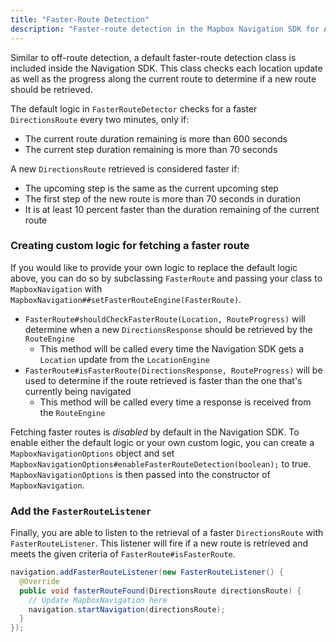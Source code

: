 ```yaml
---
title: "Faster-Route Detection"
description: "Faster-route detection in the Mapbox Navigation SDK for Android. Read all about it in this official Mapbox documentation."
---
```


Similar to off-route detection, a default faster-route detection class is included inside the Navigation SDK. This class checks each location update as well as the progress along the current route to determine if a new route should be retrieved.  

The default logic in `FasterRouteDetector` checks for a faster `DirectionsRoute` every two minutes, only if:
- The current route duration remaining is more than 600 seconds
- The current step duration remaining is more than 70 seconds

A new `DirectionsRoute` retrieved is considered faster if:
- The upcoming step is the same as the current upcoming step
- The first step of the new route is more than 70 seconds in duration
- It is at least 10 percent faster than the duration remaining of the current route  

### Creating custom logic for fetching a faster route

If you would like to provide your own logic to replace the default logic above,
you can do so by subclassing `FasterRoute` and passing your class to `MapboxNavigation`
with `MapboxNavigation##setFasterRouteEngine(FasterRoute)`.
- `FasterRoute#shouldCheckFasterRoute(Location, RouteProgress)` will determine when a new `DirectionsResponse` should be retrieved by the `RouteEngine`
     - This method will be called every time the Navigation SDK gets a `Location` update from the `LocationEngine`
- `FasterRoute#isFasterRoute(DirectionsResponse, RouteProgress)` will be used to determine if the route retrieved is faster than the one that's currently being navigated
     - This method will be called every time a response is received from the `RouteEngine`

Fetching faster routes is _disabled_ by default in the Navigation SDK. To enable either the default logic or your own custom logic, you can create a `MapboxNavigationOptions` object and set `MapboxNavigationOptions#enableFasterRouteDetection(boolean);` to true. `MapboxNavigationOptions` is then passed into the constructor of `MapboxNavigation`.

### Add the `FasterRouteListener`

Finally, you are able to listen to the retrieval of a faster `DirectionsRoute` with
`FasterRouteListener`.  This listener will fire if a new route is retrieved and meets the
given criteria of `FasterRoute#isFasterRoute`.

```java
navigation.addFasterRouteListener(new FasterRouteListener() {
  @Override
  public void fasterRouteFound(DirectionsRoute directionsRoute) {
    // Update MapboxNavigation here
    navigation.startNavigation(directionsRoute);
  }
});
```
